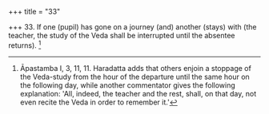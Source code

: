 +++
title = "33"

+++
33. If one (pupil) has gone on a journey (and) another (stays) with (the teacher, the study of the Veda shall be interrupted until the absentee returns). [^23] 


[^23]:  Āpastamba I, 3, 11, 11. Haradatta adds that others enjoin a stoppage of the Veda-study from the hour of the departure until the same hour on the following day, while another commentator gives the following explanation: 'All, indeed, the teacher and the rest, shall, on that day, not even recite the Veda in order to remember it.'
